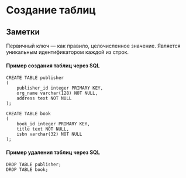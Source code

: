 # Создание таблиц

## Заметки

Первичный ключ — как правило, целочисленное значение. Является уникальным идентификатором каждой из строк. 

#### Пример создания таблиц через SQL
```postgresql
CREATE TABLE publisher
(
	publisher_id integer PRIMARY KEY,
	org_name varchar(128) NOT NULL,
	address text NOT NULL
);

CREATE TABLE book
(
	book_id integer PRIMARY KEY,
	title text NOT NULL,
	isbn varchar(32) NOT NULL
);
```

#### Пример удаления таблиц через SQL
```postgresql
DROP TABLE publisher;
DROP TABLE book;
```
